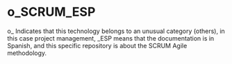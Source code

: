 # o_SCRUM_ESP
o_ Indicates that this technology belongs to an unusual category (others), in this case project management, _ESP means that the documentation is in Spanish, and this specific repository is about the SCRUM Agile methodology.
